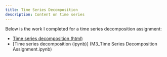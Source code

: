```yaml
---
title: Time Series Decomposition
description: Content on time series
---
```


Below is the work I completed for a time series decomposition assignment:
- [Time series decomposition (html)](TimeSeriesDecompositionAssignment.html)
- [Time series decomposition (ipynb)] (M3_Time Series Decomposition Assignment.ipynb)
